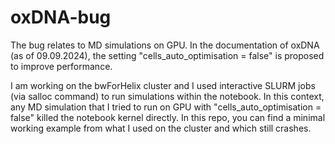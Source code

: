 # oxDNA-bug
The bug relates to MD simulations on GPU. In  the documentation of oxDNA (as of 09.09.2024), the setting "cells_auto_optimisation = false" is proposed to improve performance.

I am working on the bwForHelix cluster and I used interactive SLURM jobs (via salloc command) to run simulations within the notebook. In this context, any MD simulation that I tried to run on GPU with "cells_auto_optimisation = false" killed the notebook kernel directly.
In this repo, you can find a minimal working example from what I used on the cluster and which still crashes.
